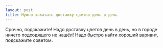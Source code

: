 ```yaml
---
layout: post 
title: Нужно заказать доставку цветов день в день 
--- 
```

Срочно, подскажите! Надо доставку цветов день в день, но в городе ничего подходящего не нашёл! Надо быстро найти хороший вариант, подскажите советом.
